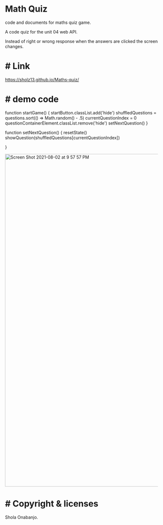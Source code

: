 
# Math Quiz

code and documents for maths quiz game.

A code quiz for the unit 04 web API.

Instead of right or wrong response when the answers are clicked the screen changes.

# # Link

 https://sholz13.github.io/Maths-quiz/

# # demo code


function startGame() { 
    startButton.classList.add('hide')
    shuffledQuestions = questions.sort(() => Math.random() - .5)
    currentQuestionIndex = 0
    questionContainerElement.classList.remove('hide')
    setNextQuestion()
}

function setNextQuestion() {
    resetState()
    showQuestion(shuffledQuestions[currentQuestionIndex])

} 

<img width="1094" alt="Screen Shot 2021-08-02 at 9 57 57 PM" src="https://user-images.githubusercontent.com/82775553/128001537-007df442-6cfa-4fbe-80fd-e66061190d60.png">

# # Copyright & licenses 

Shola Onabanjo.
